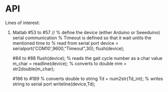 # API

Lines of interest:
  1) Matlab
     #53 to #57 //
        % define the device (either Arduino or Seeeduino) serial communication
        % Timeout is defined so that it wait untils the mentioned time to
        % read from serial port 
        device = serialport('COM10',9600,"Timeout",30);
        flush(device);
      
     #84 to #88
        flush(device);
        % reads the gait cycle number as a char value
        m_char = readline(device);
        % converts to double
        mm = str2double(m_char);
        
     #186 to #189
            % converts double to string 
            Td = num2str(Td_int);
            % writes string to serial port
            writeline(device,Td);
